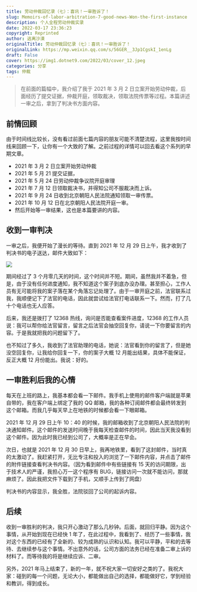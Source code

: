 ```yaml
---
title: 劳动仲裁回忆录（七）：喜讯！一审胜诉了！
slug: Memoirs-of-labor-arbitration-7-good-news-Won-the-first-instance
description: 个人全程劳动仲裁实录
date: 2022-03-17 23:36:23
copyright: Reprinted
author: 逃离沙漠
originalTitle: 劳动仲裁回忆录（七）：喜讯！一审胜诉了！
originalLink: https://mp.weixin.qq.com/s/56GER__3Jp1CgskI_1enLg
draft: False
cover: https://img1.dotnet9.com/2022/03/cover_12.jpeg
categories: 分享
tags: 仲裁
---
```


> 在前面的篇幅中，我介绍了我于 2021 年 3 月 2 日立案开始劳动仲裁，后面经历了提交证据，仲裁开庭，领取裁决，领取法院传票等过程。本篇讲述一审之后，拿到了判决书方面内容。

## 前情回顾

由于时间线比较长，没有看过前面七篇内容的朋友可能不清楚流程，这里我按时间线来回顾一下，让你有一个大致的了解。之前过程的详情可以回去看这个系列的早期文章。

- 2021 年 3 月 2 日立案开始劳动仲裁
- 2021 年 5 月 21 提交证据，
- 2021 年 5 月 24 日劳动仲裁争议院开庭审理
- 2021 年 7 月 12 日领取裁决书，并得知公司不服裁决而上诉。
- 2021 年 9 月 24 日收到北京朝阳人民法院通知领取一审传票。
- 2021 年 10 月 12 日在北京朝阳人民法院开庭一审。
- 然后开始等一审结果，这也是本篇要讲的内容。

## 收到一审判决

一审之后，我便开始了漫长的等待。直到 2021 年 12 月 29 日上午，我才收到了判决书的电子送达，邮件大致如下：

![](https://img1.dotnet9.com/2022/03/1701.jpg)

期间经过了 3 个月零几天的时间，这个时间并不短。期间，虽然我并不着急，但是，由于没有任何进度通知，我不知道这个案子到底办没办理。甚至担心，工作人员有无可能将我的案子落在某个角落忘记处理了。由于一审开庭之前，法官联系过我，我顺便记下了法官的电话，因此就尝试给法官打电话联系一下。然而，打了几十个电话也无人应答。

后来，我还是拨打了 12368 热线，询问是否能查看案件进度，12368 的工作人员说：我可以帮你给法官留言，留言之后法官会抽空回复你，请说一下你要留言的内容。于是我就把我的问题留下了。

也不知过了多久，我收到了法官助理的电话，她说：法官看到你的留言了，但是她没空回复你，让我给你回复一下，你的案子大概 12 月能出结果，具体不能保证，反正大概 12 月份能出。我说：好的。

## 一审胜利后我的心情

每天在上班的路上，我基本都会看一下邮件。我手机上使用的邮件客户端就是苹果自带的，我在客户端上绑定了我的 QQ 邮箱，我的各种订阅邮件都会最终转发到这个邮箱。而我几乎每天早上在地铁的时候都会看一下眼邮箱。

2021 年 12 月 29 日上午 10：40 的时候，我的邮箱收到了北京朝阳人民法院的判决通知邮件。这个邮件的发送时间晚于我每天检查邮件的时间，因此当天我没看到这个邮件。因为此时我已经到公司了，大概率是正在早会。

次日，也就是 2021 年 12 月 30 日早上，我再地铁里，看到了这封邮件，当时真的太激动了。我赶紧打开，无比专注和投入的浏览了一下邮件内容，并点击了邮件的附件链接查看判决书内容。（因为看到邮件中有些链接有 15 天的访问期限，出于技术人的严谨，我担心万一这个程序有 BUG，链接访问一次就不能访问，那就麻烦了。因此我把文件下载到了手机，又顺手上传到了网盘）

判决书的内容显示，我全胜，法院驳回了公司的起诉内容。

## 后续

收到一审胜利的判决，我只开心激动了那么几秒钟。后面，就回归平静。因为这个事情，从开始到现在已经快 1 年了，在此过程中，我看到了、经历了一些事情，我对这个东西的已经有了全新的、较为成熟的认识和认知。我可以平静，平和的去等待、去继续参与这个事情。不出意外的话，公司方面的法务已经在准备二审上诉的材料了。而等待我的将是继续应诉、二审。

另外，2021 年马上结束了，新的一年，就不祝大家一切安好之类的了。我祝大家：碰到的每一个问题，无论大小，都能做出自己的选择，都能做好它，学到经验和教训，得到成长。
